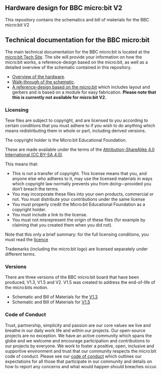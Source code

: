 ## Hardware design for BBC micro:bit V2

This repository contains the schematics and bill of materials for the BBC micro:bit V2

## Technical documentation for the BBC micro:bit

The main technical documentation for the BBC micro:bit is located at the [micro:bit Tech Site](https://tech.microbit.org/).
The site will provide your information on how the micro:bit works, a reference-design based on the micro:bit, as well as a detailed overview of
the schematic contained in this repository.

* [Overview of the hardware](https://tech.microbit.org/hardware/).
* [Walk-through of the schematic](https://tech.microbit.org/hardware/schematic/).
* [A reference-design based on the micro:bit](https://tech.microbit.org/hardware/reference-design/)
which includes layout and gerbers and is based on a module for easy fabrication. **Please note that this is currently not available for micro:bit V2.**

### Licensing
Tese files are subject to copyright, and are licensed to you according to certain conditions that you must adhere to if you wish to do anything which
means redistributing them in whole or part, including derived versions.

The copyright holder is the Micro:bit Educational Foundation.

These are made available under the terms of the [Attribution-ShareAlike 4.0 International (CC BY-SA 4.0)](https://creativecommons.org/licenses/by-sa/4.0/).

This means that:

* This is not a transfer of copyright. This license means that you, and anyone else who adheres to it, may use the licensed materials
  in ways which copyright law normally prevents you from doing—provided
  you don’t breach the terms.
* You may incorporate these files into your own products, commercial or not. You must distribute your contributions under the same license
* You must properly credit the Micro:bit Educational Foundation as a copyright holder.
* You must include a link to the license.
* You must not misrepresent the origin of these files (for example by claiming
  that you created them when you did not).

Note that this only a brief summary: for the full licensing conditions, you
must read the [licence](https://github.com/microbit-foundation/microbit-v2-hardware/blob/main/LICENSE.md)

Trademarks (including the micro:bit logo) are licensed separately under different terms.

### Versions

There are three versions of the BBC micro:bit board that have been produced, V1.3, V1.5 and V2. 
V1.5 was created to address the end-of-life of the micro:bits motion.
* Schematic and Bill of Materials for the [V1.3](https://github.com/bbcmicrobit/hardware/tree/master/V1.3B)
* Schematic and Bill of Materials for [V1.5](https://github.com/bbcmicrobit/hardware/tree/master/V1.5)

### Code of Conduct

Trust, partnership, simplicity and passion are our core values we live and breathe in our daily work life and within our projects. Our open-source projects are no exception. We have an active community which spans the globe and we welcome and encourage participation and contributions to our projects by everyone. We work to foster a positive, open, inclusive and supportive environment and trust that our community respects the micro:bit code of conduct. Please see our [code of conduct](https://microbit.org/safeguarding/) which outlines our expectations for all those that participate in our community and details on how to report any concerns and what would happen should breaches occur.

